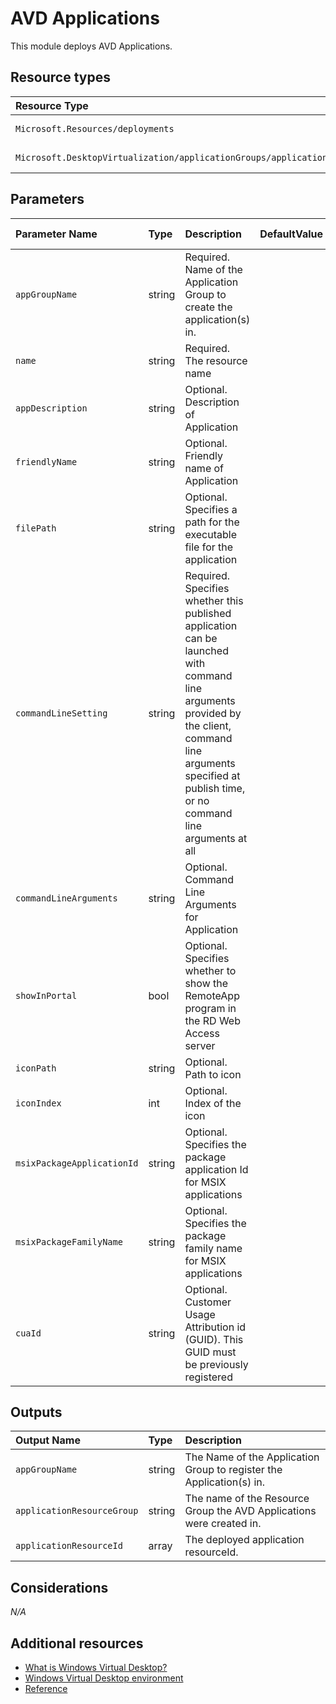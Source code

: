 # AVD Applications

This module deploys AVD Applications.



## Resource types

|Resource Type|ApiVersion|
|:--|:--|
|`Microsoft.Resources/deployments`|2018-02-01|
|`Microsoft.DesktopVirtualization/applicationGroups/applications`|2021-07-12|


## Parameters

| Parameter Name | Type | Description | DefaultValue | Possible values |
| :-- | :-- | :-- | :-- | :-- |
| `appGroupName` | string | Required. Name of the Application Group to create the application(s) in. |  |  |
| `name` | string | Required. The resource name |  |  |
| `appDescription` | string | Optional. Description of Application |  |  |
| `friendlyName` | string | Optional. Friendly name of Application |  |  |
| `filePath` | string | Optional. Specifies a path for the executable file for the application |  |  |
| `commandLineSetting` | string | Required. Specifies whether this published application can be launched with command line arguments provided by the client, command line arguments specified at publish time, or no command line arguments at all |  |  Allow, DoNotAllow, Require |
| `commandLineArguments` | string | Optional. Command Line Arguments for Application |  |  |
| `showInPortal` | bool | Optional. Specifies whether to show the RemoteApp program in the RD Web Access server |  |  |
| `iconPath` | string | Optional. Path to icon |  |  |
| `iconIndex` | int | Optional. Index of the icon |  |  |
| `msixPackageApplicationId` | string | Optional. Specifies the package application Id for MSIX applications |  |  |
| `msixPackageFamilyName` | string | Optional. Specifies the package family name for MSIX applications |  |  |
| `cuaId` | string | Optional. Customer Usage Attribution id (GUID). This GUID must be previously registered |  |  |

## Outputs

| Output Name | Type | Description |
| :-- | :-- | :-- |
| `appGroupName` | string | The Name of the Application Group to register the Application(s) in. |
| `applicationResourceGroup` | string | The name of the Resource Group the AVD Applications were created in. |
| `applicationResourceId` | array | The deployed application resourceId. |


## Considerations

*N/A*

## Additional resources

- [What is Windows Virtual Desktop?](https://docs.microsoft.com/en-us/azure/virtual-desktop/overview)
- [Windows Virtual Desktop environment](https://docs.microsoft.com/en-us/azure/virtual-desktop/environment-setup)
- [Reference](https://docs.microsoft.com/en-us/azure/templates/microsoft.desktopvirtualization/2021-07-12/applicationgroups/applications)

